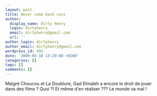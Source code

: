 ```yaml
---
layout: post
title: Never come back coco
author:
  display_name: Dirty Henry
  login: dirtyhenry
  email: dirtyhenry@gmail.com
  url: ''
author_login: dirtyhenry
author_email: dirtyhenry@gmail.com
wordpress_id: 492
date: '2009-03-18 13:29:00 +0100'
categories: []
tags: []
comments: []
---
```

Malgré Choucou et La Doublure, Gad Elmaleh a encore le droit de jouer dans des films ? Quoi ?! Et même d'en réaliser ??? Le monde va mal !
